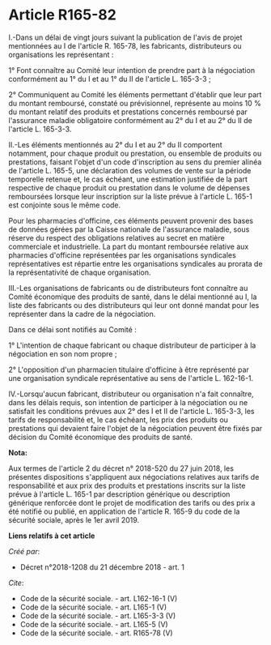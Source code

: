 # Article R165-82

I.-Dans un délai de vingt jours suivant la publication de l'avis de projet mentionnées au I de l'article R. 165-78, les
fabricants, distributeurs ou organisations les représentant : 

1° Font connaître au Comité leur intention de prendre part à la négociation conformément au 1° du I et au 1° du II de
l'article L. 165-3-3 ; 

2° Communiquent au Comité les éléments permettant d'établir que leur part du montant remboursé, constaté ou prévisionnel,
représente au moins 10 % du montant relatif des produits et prestations concernés remboursé par l'assurance maladie
obligatoire conformément au 2° du I et au 2° du II de l'article L. 165-3-3. 

II.-Les éléments mentionnés au 2° du I et au 2° du II comportent notamment, pour chaque produit ou prestation, ou ensemble de
produits ou prestations, faisant l'objet d'un code d'inscription au sens du premier alinéa de l'article L. 165-5, une
déclaration des volumes de vente sur la période temporelle retenue et, le cas échéant, une estimation justifiée de la part
respective de chaque produit ou prestation dans le volume de dépenses remboursées lorsque leur inscription sur la liste
prévue à l'article L. 165-1 est conjointe sous le même code. 

Pour les pharmacies d'officine, ces éléments peuvent provenir des bases de données gérées par la Caisse nationale de
l'assurance maladie, sous réserve du respect des obligations relatives au secret en matière commerciale et industrielle. La
part du montant remboursée relative aux pharmacies d'officine représentées par les organisations syndicales représentatives
est répartie entre les organisations syndicales au prorata de la représentativité de chaque organisation. 

III.-Les organisations de fabricants ou de distributeurs font connaître au Comité économique des produits de santé, dans le
délai mentionné au I, la liste des fabricants ou des distributeurs qui leur ont donné mandat pour les représenter dans la
cadre de la négociation. 

Dans ce délai sont notifiés au Comité : 

1° L'intention de chaque fabricant ou chaque distributeur de participer à la négociation en son nom propre ; 

2° L'opposition d'un pharmacien titulaire d'officine à être représenté par une organisation syndicale représentative au sens
de l'article L. 162-16-1. 

IV.-Lorsqu'aucun fabricant, distributeur ou organisation n'a fait connaître, dans les délais requis, son intention de
participer à la négociation ou ne satisfait les conditions prévues aux 2° des I et II de l'article L. 165-3-3, les tarifs de
responsabilité et, le cas échéant, les prix des produits ou prestations qui devaient faire l'objet de la négociation peuvent
être fixés par décision du Comité économique des produits de santé.

**Nota:**

Aux termes de l'article 2 du décret n° 2018-520 du 27 juin 2018, les présentes dispositions s'appliquent aux négociations
relatives aux tarifs de responsabilité et aux prix des produits et prestations inscrits sur la liste prévue à l'article L.
165-1 par description générique ou description générique renforcée dont le projet de modification des tarifs ou des prix a
été notifié ou publié, en application de l'article R. 165-9 du code de la sécurité sociale, après le 1er avril 2019.

**Liens relatifs à cet article**

_Créé par_:

  - Décret n°2018-1208 du 21 décembre 2018 - art. 1

_Cite_:

  - Code de la sécurité sociale. - art. L162-16-1 (V)
  - Code de la sécurité sociale. - art. L165-1 (V)
  - Code de la sécurité sociale. - art. L165-3-3 (V)
  - Code de la sécurité sociale. - art. L165-5 (V)
  - Code de la sécurité sociale. - art. R165-78 (V)
